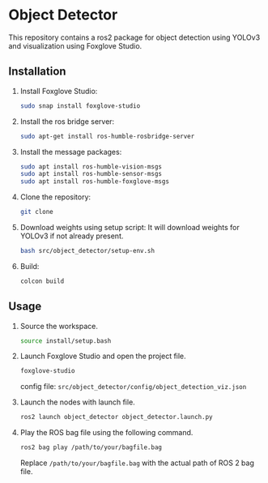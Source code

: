 # Object Detector


This repository contains a ros2 package for object detection using YOLOv3 and visualization using Foxglove Studio. 


## Installation

1. Install Foxglove Studio:

   ```bash
   sudo snap install foxglove-studio
   ```

2. Install the ros bridge server:

   ```bash
   sudo apt-get install ros-humble-rosbridge-server
    ```

3. Install the message packages:

   ```bash
   sudo apt install ros-humble-vision-msgs
   sudo apt install ros-humble-sensor-msgs
   sudo apt install ros-humble-foxglove-msgs
   ```

4. Clone the repository:

   ```bash
   git clone
    ```

5. Download weights using setup script:
    It will download weights for YOLOv3 if not already present.

   ```bash
   bash src/object_detector/setup-env.sh
    ```
6. Build:
    
    ```bash
    colcon build
    ```


## Usage

1. Source the workspace.

    ```bash
    source install/setup.bash
    ```

2. Launch Foxglove Studio and open the project file.

    ```bash
    foxglove-studio
    ```

    config file: `src/object_detector/config/object_detection_viz.json`



3. Launch the nodes with launch file.
    
    ```bash
    ros2 launch object_detector object_detector.launch.py
    ```

4. Play the ROS bag file using the following command.
    ```bash
    ros2 bag play /path/to/your/bagfile.bag
    ```
    Replace `/path/to/your/bagfile.bag` with the actual path of ROS 2 bag file.
